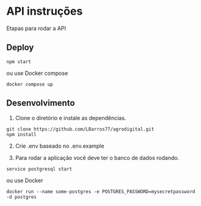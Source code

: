 # API instruções

Etapas para rodar a API

## Deploy
```
npm start
```
ou use Docker compose
```
docker compose up
```

## Desenvolvimento
1. Clone o diretório e instale as dependências.
```
git clone https://github.com/LBarros77/agrodigital.git
npm install
```

2. Crie .env baseado no .env.example

3. Para rodar a aplicação você deve ter o banco de dados rodando.
```
service postgresql start
```
ou use Docker
```
docker run --name some-postgres -e POSTGRES_PASSWORD=mysecretpassword -d postgres
```